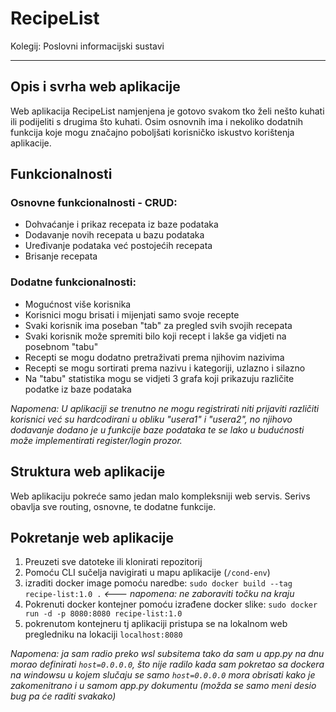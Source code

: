 # RecipeList
Kolegij: Poslovni informacijski sustavi

-------------------

## Opis i svrha web aplikacije

Web aplikacija RecipeList namjenjena je gotovo svakom tko želi nešto kuhati ili podijeliti s drugima što kuhati. Osim osnovnih ima i nekoliko dodatnih funkcija koje mogu značajno poboljšati korisničko iskustvo korištenja aplikacije. 

 ## Funkcionalnosti

 ### Osnovne funkcionalnosti - CRUD:
  - Dohvaćanje i prikaz recepata iz baze podataka
  - Dodavanje novih recepata u bazu podataka
  - Uređivanje podataka već postojećih recepata
  - Brisanje recepata

### Dodatne funkcionalnosti:
  - Mogućnost više korisnika
  - Korisnici mogu brisati i mijenjati samo svoje recepte
  - Svaki korisnik ima poseban "tab" za pregled svih svojih recepata
  - Svaki korisnik može spremiti bilo koji recept i lakše ga vidjeti na posebnom "tabu"
  - Recepti se mogu dodatno pretraživati prema njihovim nazivima
  - Recepti se mogu sortirati prema nazivu i kategoriji, uzlazno i silazno
  - Na "tabu" statistika mogu se vidjeti 3 grafa koji prikazuju različite podatke iz baze podataka


*Napomena: U aplikaciji se trenutno ne mogu registrirati niti prijaviti različiti korisnici već su hardcodirani u obliku "usera1" i "usera2", no njihovo dodavanje dodano je u funkcije baze podataka te se lako u budućnosti može implementirati register/login prozor.*

## Struktura web aplikacije
Web aplikaciju pokreće samo jedan malo kompleksniji web servis. Serivs obavlja sve routing, osnovne, te dodatne funkcije. 

## Pokretanje web aplikacije
 1. Preuzeti sve datoteke ili klonirati repozitorij
 2. Pomoću CLI sučelja navigirati u mapu aplikacije (`/cond-env`)
 3. izraditi docker image pomoću naredbe: `sudo docker build --tag recipe-list:1.0 .`  *<--- napomena: ne zaboraviti točku na kraju*
 4. Pokrenuti docker kontejner pomoću izrađene docker slike: `sudo docker run -d -p 8080:8080 recipe-list:1.0`
 5. pokrenutom kontejneru tj aplikaciji pristupa se na lokalnom web pregledniku na lokaciji `localhost:8080`

*Napomena: ja sam radio preko wsl subsitema tako da sam u app.py na dnu morao definirati `host=0.0.0.0`, što nije radilo kada sam pokretao sa dockera na windowsu u kojem slučaju se samo `host=0.0.0.0` mora obrisati kako je zakomenitrano i u samom app.py dokumentu (možda se samo meni desio bug pa će raditi svakako)*
